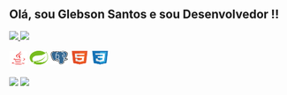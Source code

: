 ## Olá, sou Glebson Santos e sou Desenvolvedor !!
<div>
  <a href="https://github.com/ApenasGlebson">
  <img height="180em" src="https://github-readme-stats.vercel.app/api?username=GlebsonS4ntos&show_icons=true&theme=tokyonight&include_all_commits=true&count_private=true"/>
  <img height="180em" src="https://github-readme-stats.vercel.app/api/top-langs/?username=GlebsonS4ntos&&langs_count=7&theme=tokyonight&include_all_commits=true&count_private=true"/>
  </a>
</div>
<div style="display: inline_block"><br>
  <img align="center" alt="java" height="25" width="33" src="https://github.com/devicons/devicon/blob/master/icons/java/java-plain.svg">
  <img align="center" alt="Spring" height="25" width="33" src="https://github.com/devicons/devicon/blob/master/icons/spring/spring-original.svg">
  <img align="center" alt="Postgresql" height="25" width="33" src="https://github.com/devicons/devicon/blob/master/icons/postgresql/postgresql-original.svg">
  <img align="center" alt="HTML" height="25" width="33" src="https://raw.githubusercontent.com/devicons/devicon/master/icons/html5/html5-original.svg">
  <img align="center" alt="CSS" height="25" width="33" src="https://raw.githubusercontent.com/devicons/devicon/master/icons/css3/css3-original.svg">
</div>
  
###
  
<div>
  <a href = "mailto:GlebsonSantos@outlook.pt"><img src="https://img.shields.io/badge/-Gmail-%23333?style=for-the-badge&logo=Gmail&logoColor=white" target="_blank"></a>
  <a href="https://www.linkedin.com/in/glebson-santos-6066231b9/" target="_blank"><img src="https://img.shields.io/badge/-LinkedIn-%230077B5?style=for-the-badge&logo=linkedin&logoColor=white" target="_blank"></a> 
</div
